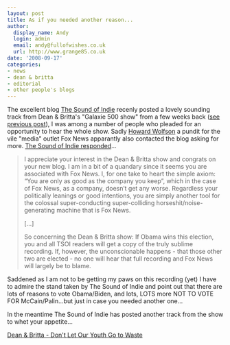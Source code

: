 ```yaml
---
layout: post
title: As if you needed another reason...
author:
  display_name: Andy
  login: admin
  email: andy@fullofwishes.co.uk
  url: http://www.grange85.co.uk
date: '2008-09-17'
categories:
- news
- dean & britta
- editorial
- other people's blogs
---
```

<div class="imagebox-a"><a href="http://s149.photobucket.com/albums/s76/britta_photos_2007/?action=view&current=britta_pinko.jpg" target="_blank"></a></div>
<p>The excellent blog <a href="http://www.thesoundofindie.com">The Sound of Indie</a> recenly posted a lovely sounding track from Dean & Britta's "Galaxie 500 show" from a few weeks back (<a href="/2008/09/12/mp3-of-dean-britta-covering-galaxie-500-covering-red-krayola/">see previous post</a>), I was among a number of people who pleaded for an opportunity to hear the whole show. Sadly <a href="http://en.wikipedia.org/wiki/Howard_Wolfson">Howard Wolfson</a> a pundit for the vile "media" outlet Fox News apparantly also contacted the blog asking for more. <a href="http://www.thesoundofindie.com/?p=700">The Sound of Indie responded</a>...</p>
<blockquote><p>I appreciate your interest in the Dean & Britta show and congrats on your new blog. I am in a bit of a quandary since it seems you are associated with Fox News. I, for one take to heart the simple axiom: “You are only as good as the company you keep”, which in the case of Fox News, as a company, doesn’t get any worse. Regardless your politically leanings or good intentions, you are simply another tool for the colossal super-conducting super-colliding horseshit/noise-generating machine that is Fox News.</p>
<p>[...]</p>
<p>So concerning the Dean & Britta show: If Obama wins this election, you and all TSOI readers will get a copy of the truly sublime recording. If, however, the unconscionable happens - that those other two are elected - no one will hear that full recording and Fox News will largely be to blame.</p>
</blockquote>
<p>Saddened as I am not to be getting my paws on this recording (yet) I have to admire the stand taken by The Sound of Indie and point out that there are lots of reasons to vote Obama/Biden, and lots, LOTS more NOT TO VOTE FOR McCain/Palin...but just in case you needed another one...</p>
<p>In the meantime The Sound of Indie has posted another track from the show to whet your appetite...</p>
<p><a href="http://www.thesoundofindie.com/?p=700">Dean & Britta - Don't Let Our Youth Go to Waste</a></p>
